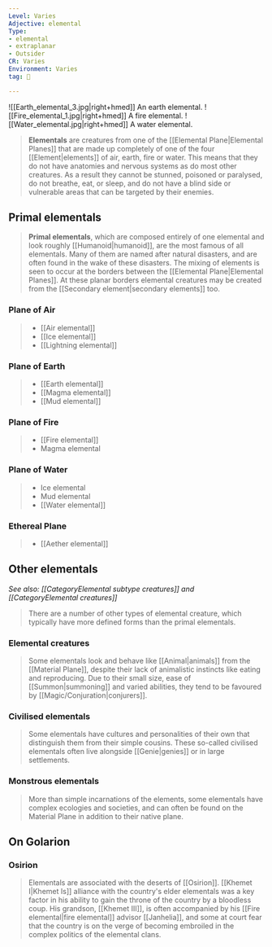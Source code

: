 ```yaml
---
Level: Varies
Adjective: elemental
Type:
- elemental
- extraplanar
- Outsider
CR: Varies
Environment: Varies
tag: 👹

---
```


![[Earth_elemental_3.jpg|right+hmed]] 
 An earth elemental.
![[Fire_elemental_1.jpg|right+hmed]] 
 A fire elemental.
![[Water_elemental.jpg|right+hmed]] 
 A water elemental.
> **Elementals** are creatures from one of the [[Elemental Plane|Elemental Planes]] that are made up completely of one of the four [[Element|elements]] of air, earth, fire or water. This means that they do not have anatomies and nervous systems as do most other creatures. As a result they cannot be stunned, poisoned or paralysed, do not breathe, eat, or sleep, and do not have a blind side or vulnerable areas that can be targeted by their enemies.



## Primal elementals

> **Primal elementals**, which are composed entirely of one elemental and look roughly [[Humanoid|humanoid]], are the most famous of all elementals. Many of them are named after natural disasters, and are often found in the wake of these disasters.
> The mixing of elements is seen to occur at the borders between the [[Elemental Plane|Elemental Planes]]. At these planar borders elemental creatures may be created from the [[Secondary element|secondary elements]] too.


### Plane of Air

> - [[Air elemental]]
> - [[Ice elemental]]
> - [[Lightning elemental]]

### Plane of Earth

> - [[Earth elemental]]
> - [[Magma elemental]]
> - [[Mud elemental]]

### Plane of Fire

> - [[Fire elemental]]
> - Magma elemental

### Plane of Water

> - Ice elemental
> - Mud elemental
> - [[Water elemental]]

### Ethereal Plane

> - [[Aether elemental]]

## Other elementals

*See also: [[CategoryElemental subtype creatures]] and [[CategoryElemental creatures]]*
> There are a number of other types of elemental creature, which typically have more defined forms than the primal elementals.


### Elemental creatures

> Some elementals look and behave like [[Animal|animals]] from the [[Material Plane]], despite their lack of animalistic instincts like eating and reproducing. Due to their small size, ease of [[Summon|summoning]] and varied abilities, they tend to be favoured by [[Magic/Conjuration|conjurers]].


### Civilised elementals

> Some elementals have cultures and personalities of their own that distinguish them from their simple cousins. These so-called civilised elementals often live alongside [[Genie|genies]] or in large settlements.


### Monstrous elementals

> More than simple incarnations of the elements, some elementals have complex ecologies and societies, and can often be found on the Material Plane in addition to their native plane.


## On Golarion


### Osirion

> Elementals are associated with the deserts of [[Osirion]]. 
> [[Khemet I|Khemet Is]] alliance with the country's elder elementals was a key factor in his ability to gain the throne of the country by a bloodless coup. His grandson, [[Khemet III]], is often accompanied by his [[Fire elemental|fire elemental]] advisor [[Janhelia]], and some at court fear that the country is on the verge of becoming embroiled in the complex politics of the elemental clans.








